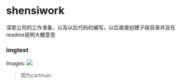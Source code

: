 ﻿# shensiwork
深思公司的工作准备，以及以后代码的编写，以后直接创建子级目录并且在readme说明大概意思
### imgtest
Images:
![](https://github.com/Octoberr/shensiwork/tree/master/imgfloder/imgtest.png)
>图为cartman

